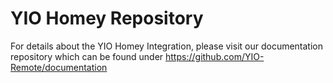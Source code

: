 # YIO Homey Repository

For details about the YIO Homey Integration, please visit our documentation repository which can be found under
https://github.com/YIO-Remote/documentation